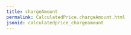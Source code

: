 ```yaml
---
title: chargeAmount
permalink: CalculatedPrice.chargeAmount.html
jsonid: calculatedprice_chargeamount
---
```

